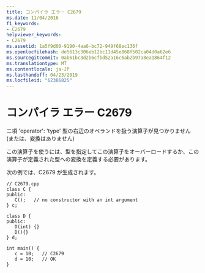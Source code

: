 ```yaml
---
title: コンパイラ エラー C2679
ms.date: 11/04/2016
f1_keywords:
- C2679
helpviewer_keywords:
- C2679
ms.assetid: 1a5f9d00-9190-4aa6-bc72-949f68ec136f
ms.openlocfilehash: de5613c306eb12bc11d45e868f502ca04d0a62e6
ms.sourcegitcommit: 0ab61bc3d2b6cfbd52a16c6ab2b97a8ea1864f12
ms.translationtype: MT
ms.contentlocale: ja-JP
ms.lasthandoff: 04/23/2019
ms.locfileid: "62386825"
---
```

# <a name="compiler-error-c2679"></a>コンパイラ エラー C2679

二項 'operator': 'type' 型の右辺のオペランドを扱う演算子が見つかりません (または、変換はありません)

この演算子を使うには、型を指定してこの演算子をオーバーロードするか、この演算子が定義された型への変換を定義する必要があります。

次の例では、C2679 が生成されます。

```
// C2679.cpp
class C {
public:
   C();   // no constructor with an int argument
} c;

class D {
public:
   D(int) {}
   D(){}
} d;

int main() {
   c = 10;   // C2679
   d = 10;   // OK
}
```